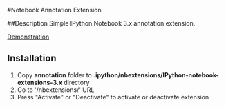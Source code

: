 #Notebook Annotation Extension

##Description
Simple IPython Notebook 3.x annotation extension.

[Demonstration](https://youtu.be/-Eby5Xfxq-8)


## Installation

1. Copy **annotation** folder to **.ipython/nbextensions/IPython-notebook-extensions-3.x** directory
2. Go to '/nbextensions/' URL
3. Press "Activate" or "Deactivate" to activate or deactivate extension